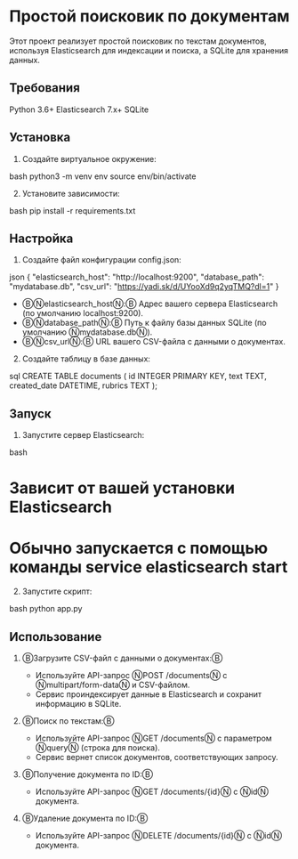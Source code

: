 # Простой поисковик по документам

Этот проект реализует простой поисковик по текстам документов, используя Elasticsearch для индексации и поиска, а SQLite для хранения данных.

## Требования

Python 3.6+
Elasticsearch 7.x+
SQLite

## Установка

1. Создайте виртуальное окружение:

bash
   python3 -m venv env
   source env/bin/activate
   
2. Установите зависимости:
   
bash
   pip install -r requirements.txt
   
## Настройка

1. Создайте файл конфигурации config.json:

json
   {
     "elasticsearch_host": "http://localhost:9200", 
     "database_path": "mydatabase.db",
     "csv_url": "https://yadi.sk/d/UYooXd9q2yqTMQ?dl=1" 
   }
   
   * ⒷⓃelasticsearch_hostⓃ:Ⓑ  Адрес вашего сервера Elasticsearch (по умолчанию localhost:9200).
   * ⒷⓃdatabase_pathⓃ:Ⓑ  Путь к файлу базы данных SQLite (по умолчанию  Ⓝmydatabase.dbⓃ).
   * ⒷⓃcsv_urlⓃ:Ⓑ URL вашего CSV-файла с данными о документах.

2. Создайте таблицу в базе данных:

sql
   CREATE TABLE documents (
     id INTEGER PRIMARY KEY,
     text TEXT,
     created_date DATETIME,
     rubrics TEXT
   );
   
## Запуск

1. Запустите сервер Elasticsearch:

bash
   # Зависит от вашей установки Elasticsearch
   # Обычно запускается с помощью команды service elasticsearch start
   
2. Запустите скрипт:

bash
   python app.py   
## Использование

1. ⒷЗагрузите CSV-файл с данными о документах:Ⓑ  
    *  Используйте API-запрос  ⓃPOST /documentsⓃ  с  Ⓝmultipart/form-dataⓃ  и  CSV-файлом.  
    *  Сервис проиндексирует данные в Elasticsearch и сохранит информацию в SQLite.

2. ⒷПоиск по текстам:Ⓑ
    *  Используйте API-запрос  ⓃGET /documentsⓃ  с параметром  ⓃqueryⓃ  (строка для поиска). 
    *  Сервис вернет список документов, соответствующих запросу.

3. ⒷПолучение документа по ID:Ⓑ
    *  Используйте API-запрос  ⓃGET /documents/{id}Ⓝ  с  ⓃidⓃ  документа.

4. ⒷУдаление документа по ID:Ⓑ
    *  Используйте API-запрос  ⓃDELETE /documents/{id}Ⓝ  с  ⓃidⓃ  документа.
